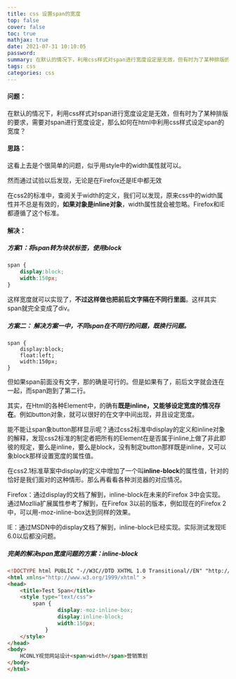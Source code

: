 ```yaml
---
title: css 设置span的宽度
top: false
cover: false
toc: true
mathjax: true
date: 2021-07-31 10:10:05
password:
summary: 在默认的情况下，利用css样式对span进行宽度设定是无效，但有时为了某种排版的要求，需要对span进行宽度设定，那么如何在html中利用css样式设定span的宽度？
tags: css
categories: css
---
```


#### 问题：

在默认的情况下，利用css样式对span进行宽度设定是无效，但有时为了某种排版的要求，需要对span进行宽度设定，那么如何在html中利用css样式设定span的宽度？

#### 思路：

这看上去是个很简单的问题，似乎用style中的width属性就可以。

然而通过试验以后发现，无论是在Firefox还是IE中都无效

在css2的标准中，查阅关于width的定义，我们可以发现，原来css中的width属性并不总是有效的，**如果对象是inline对象**，width属性就会被忽略。Firefox和IE都遵循了这个标准。

#### 解决：

##### 方案1：将span转为块状标签，使用block

```css
span { 
	display:block; 
	width:150px; 
}
```

这样宽度就可以实现了，**不过这样做也把前后文字隔在不同行里面**。这样其实span就完全变成了div。

##### 方案二： 解决方案一中，不同span在不同行的问题，既换行问题。

```
span { 
	display:block; 
	float:left;
	width:150px; 
}
```

但如果span前面没有文字，那的确是可行的。但是如果有了，前后文字就会连在一起，而span跑到了第二行。



其实，在Html的各种Element中，的确有**既是inline，又能够设定宽度的情况存在**。例如button对象，就可以很好的在文字中间出现，并且设定宽度。

能不能让span象button那样显示呢？通过css2标准中display的定义和inline对象的解释，发现css2标准的制定者把所有的Element在是否属于inline上做了非此即彼的规定，要么是inline，要么是block，没有制定button那样既是inline，又可以象block那样设置宽度的属性值。

在css2.1标准草案中display的定义中增加了一个叫**inline-block**的属性值，针对的恰好是我们面对的这种情形。那么再看看各种浏览器的对应情况。

Firefox：通过display的文档了解到，inline-block在未来的Firefox 3中会实现。通过Mozllia扩展属性参考了解到，在Firefox 3以前的版本，例如现在的Firefox 2中，可以用-moz-inline-box达到同样的效果。

IE：通过MSDN中的display文档了解到，inline-block已经实现。实际测试发现IE 6.0以后都没问题。

##### 完美的解决span宽度问题的方案：inline-block

```html
<!DOCTYPE html PUBLIC "-//W3C//DTD XHTML 1.0 Transitional//EN" "http://www.w3.org/TR/xhtml1/DTD/xhtml1-transitional.dtd">
<html xmlns="http://www.w3.org/1999/xhtml" >
<head>
	<title>Test Span</title>
	<style type="text/css">
		span {
				display:-moz-inline-box;
				display:inline-block;
				width:150px; 
			}
	</style>
</head>
<body>
	HCONLY视觉网站设计<span>width</span>营销策划
</body>
</html>
```

